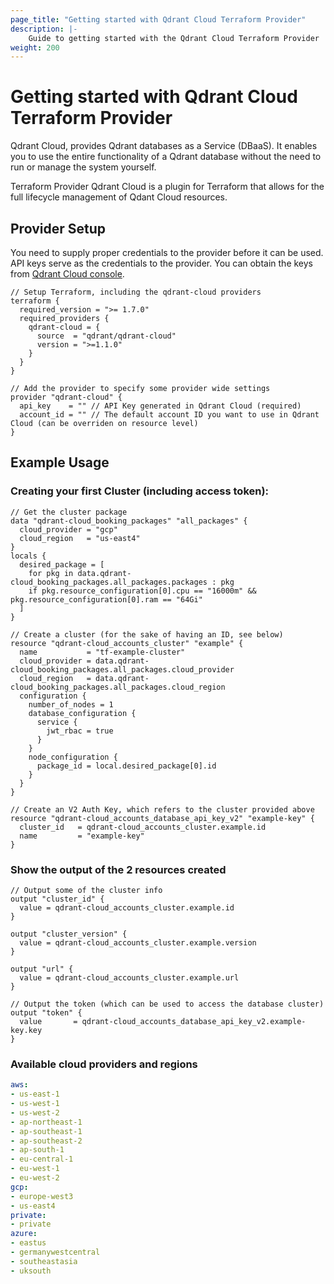 ```yaml
---
page_title: "Getting started with Qdrant Cloud Terraform Provider"
description: |-
    Guide to getting started with the Qdrant Cloud Terraform Provider
weight: 200
---
```


# Getting started with Qdrant Cloud Terraform Provider
Qdrant Cloud, provides Qdrant databases as a Service (DBaaS).
It enables you to use the entire functionality of a Qdrant database without the need to run or manage the system yourself.

Terraform Provider Qdrant Cloud is a plugin for Terraform that allows for the full lifecycle management of Qdant Cloud resources.

## Provider Setup

You need to supply proper credentials to the provider before it can be used.
API keys serve as the credentials to the provider. You can obtain the keys from [Qdrant Cloud console](https://cloud.qdrant.io/).

```hcl
// Setup Terraform, including the qdrant-cloud providers
terraform {
  required_version = ">= 1.7.0"
  required_providers {
    qdrant-cloud = {
      source  = "qdrant/qdrant-cloud"
      version = ">=1.1.0"
    }
  }
}

// Add the provider to specify some provider wide settings
provider "qdrant-cloud" {
  api_key    = "" // API Key generated in Qdrant Cloud (required)
  account_id = "" // The default account ID you want to use in Qdrant Cloud (can be overriden on resource level)
}

```

## Example Usage

### Creating your first Cluster (including access token):

```hcl
// Get the cluster package
data "qdrant-cloud_booking_packages" "all_packages" {
  cloud_provider = "gcp"
  cloud_region   = "us-east4"
}
locals {
  desired_package = [
    for pkg in data.qdrant-cloud_booking_packages.all_packages.packages : pkg
    if pkg.resource_configuration[0].cpu == "16000m" && pkg.resource_configuration[0].ram == "64Gi"
  ]
}

// Create a cluster (for the sake of having an ID, see below)
resource "qdrant-cloud_accounts_cluster" "example" {
  name           = "tf-example-cluster"
  cloud_provider = data.qdrant-cloud_booking_packages.all_packages.cloud_provider
  cloud_region   = data.qdrant-cloud_booking_packages.all_packages.cloud_region
  configuration {
    number_of_nodes = 1
    database_configuration {
      service {
        jwt_rbac = true
      }
    }
    node_configuration {
      package_id = local.desired_package[0].id
    }
  }
}

// Create an V2 Auth Key, which refers to the cluster provided above
resource "qdrant-cloud_accounts_database_api_key_v2" "example-key" {
  cluster_id   = qdrant-cloud_accounts_cluster.example.id
  name         = "example-key"
}

```

### Show the output of the 2 resources created

```hcl
// Output some of the cluster info
output "cluster_id" {
  value = qdrant-cloud_accounts_cluster.example.id
}

output "cluster_version" {
  value = qdrant-cloud_accounts_cluster.example.version
}

output "url" {
  value = qdrant-cloud_accounts_cluster.example.url
}

// Output the token (which can be used to access the database cluster)
output "token" {
  value       = qdrant-cloud_accounts_database_api_key_v2.example-key.key
}
```

### Available cloud providers and regions
```yaml
aws:
- us-east-1
- us-west-1
- us-west-2
- ap-northeast-1
- ap-southeast-1
- ap-southeast-2
- ap-south-1
- eu-central-1
- eu-west-1
- eu-west-2
gcp:
- europe-west3
- us-east4
private:
- private
azure:
- eastus
- germanywestcentral
- southeastasia
- uksouth

```

